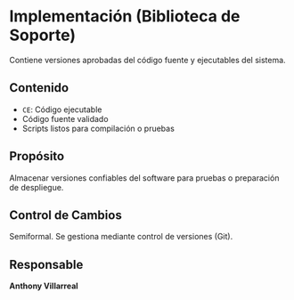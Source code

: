# Implementación (Biblioteca de Soporte)

Contiene versiones aprobadas del código fuente y ejecutables del sistema.

## Contenido
- `CE`: Código ejecutable
- Código fuente validado
- Scripts listos para compilación o pruebas

## Propósito
Almacenar versiones confiables del software para pruebas o preparación de despliegue.

## Control de Cambios
Semiformal. Se gestiona mediante control de versiones (Git).

## Responsable
**Anthony Villarreal**
